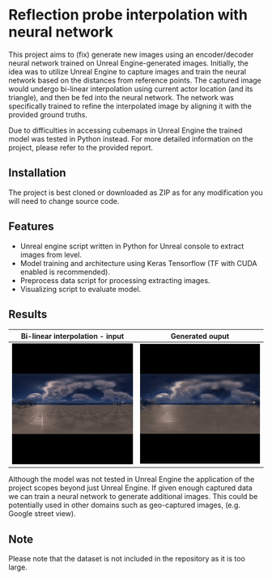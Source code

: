 # Reflection probe interpolation with neural network

This project aims to (fix) generate new images using an encoder/decoder neural network trained on Unreal Engine-generated images. Initially, the idea was to utilize Unreal Engine to capture images and train the neural network based on the distances from reference points. The captured image would undergo bi-linear interpolation using current actor location (and its triangle), and then be fed into the neural network. The network was specifically trained to refine the interpolated image by aligning it with the provided ground truths.

Due to difficulties in accessing cubemaps in Unreal Engine the trained model was tested in Python instead. For more detailed information on the project, please refer to the provided report.

## Installation
The project is best cloned or downloaded as ZIP as for any modification you will need to change source code. 

## Features
- Unreal engine script written in Python for Unreal console to extract images from level.
- Model training and architecture using Keras Tensorflow (TF with CUDA enabled is recommended).
- Preprocess data script for processing extracting images.
- Visualizing script to evaluate model.


## Results

Bi-linear interpolation - input           |   Generated ouput 
:-------------------------:|:-------------------------:
![](https://github.com/Friday202/ReflectionProbeInterpolation/blob/main/Results/animationBI4.gif)  |  ![](https://github.com/Friday202/ReflectionProbeInterpolation/blob/main/Results/animation.gif)


Although the model was not tested in Unreal Engine the application of the project scopes beyond just Unreal Engine. If given enough captured data we can train a neural network to generate additional images. This could be potentially used in other domains such as geo-captured images, (e.g. Google street view). 

## Note
Please note that the dataset is not included in the repository as it is too large. 
